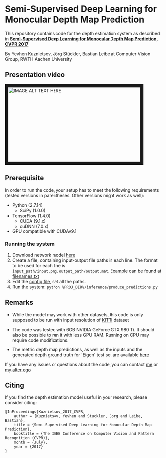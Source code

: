 # Semi-Supervised Deep Learning for Monocular Depth Map Prediction

This repository contains code for the depth estimation system as described in
**[Semi-Supervised Deep Learning for Monocular Depth Map Prediction, CVPR 2017](http://openaccess.thecvf.com/content_cvpr_2017/papers/Kuznietsov_Semi-Supervised_Deep_Learning_CVPR_2017_paper.pdf)**

By Yevhen Kuznietsov, Jörg Stückler, Bastian Leibe at Computer Vision Group, RWTH Aachen University

## Presentation video

<a href="http://www.youtube.com/watch?feature=player_embedded&v=KpJRSJx5yKs
" target="_blank"><img src="http://img.youtube.com/vi/KpJRSJx5yKs/0.jpg" 
alt="IMAGE ALT TEXT HERE" width="426" height="240" border="10" /></a>

## Prerequisite

In order to run the code, your setup has to meet the following requirements (tested versions in parentheses. Other versions might work as well):

* Python (2.7.14)
  * SciPy (1.0.0)
* TensorFlow (1.4.0)
  * CUDA (9.1.x)
  * cuDNN (7.0.x)
* GPU compatible with CUDAv9.1

### Running the system
1.  Download network model [here](https://www.vision.rwth-aachen.de/media/papers/best_model.tgz)
2.  Create a file, containing input-output file paths in each line. The format to be used for each line is `input_path/input.png,output_path/output.mat`. Example can be found at [filenames.txt](filenames.txt)
3.  Edit the [config file](/inference/config.py), set all the paths.
4.  Run the system: `python %PROJ_DIR%/inference/produce_predictions.py` 

## Remarks

* While the model may work with other datasets, this code is only supposed to be run with input resolution of [KITTI](http://www.cvlibs.net/datasets/kitti/) dataset

* The code was tested with 6GB NVIDIA GeForce GTX 980 Ti. It should also be possible to run it with less GPU RAM. Running on CPU may require code modifications.

* The metric depth map predictions, as well as the inputs and the generated depth ground truth for 'Eigen' test set are available [here](https://www.vision.rwth-aachen.de/publication/00150/)

If you have any issues or questions about the code, you can contact [me](mailto:YevKuzn@gmail.com) or [my alter ego](mailto:Yevhen.Kuznietsov@esat.kuleuven.be)

## Citing

If you find the depth estimation model useful in your research, please consider citing:

    @InProceedings{Kuznietsov_2017_CVPR,
        author = {Kuznietsov, Yevhen and Stuckler, Jorg and Leibe, Bastian},
        title = {Semi-Supervised Deep Learning for Monocular Depth Map Prediction},
        booktitle = {The IEEE Conference on Computer Vision and Pattern Recognition (CVPR)},
        month = {July},
        year = {2017}
    } 
